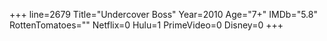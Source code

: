 +++
line=2679
Title="Undercover Boss"
Year=2010
Age="7+"
IMDb="5.8"
RottenTomatoes=""
Netflix=0
Hulu=1
PrimeVideo=0
Disney=0
+++

